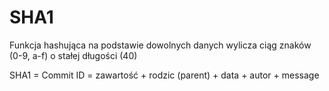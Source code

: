 # SHA1

Funkcja hashująca na podstawie dowolnych danych wylicza  ciąg znaków (0-9, a-f) o stałej długości (40)

SHA1 = Commit ID = zawartość + rodzic (parent) + data + autor + message

